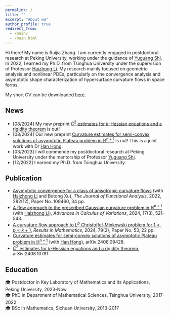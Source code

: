 ```yaml
---
permalink: /
title: ""
excerpt: "About me"
author_profile: true
redirect_from: 
  - /main/
  - /main.html
---
```


Hi there! My name is Ruijia Zhang. I am currently engaged in postdoctoral research at Peking University, working under the guidance of [Yuguang Shi](https://www.math.pku.edu.cn/jsdw/js_20180628175159671361/s_20180628175159671361/69954.htm).
In 2022, I earned my Ph.D. from Tsinghua University under the supervision of Professor [Haizhong Li](https://www.math.tsinghua.edu.cn/info/1125/1931.htm).
My research mainly focused on geometric analysis and nonlinear PDEs, particularly on the convergence analysis and asymptotic shape characterization of hypersurface curvature flows in space forms.

My short CV can be downloaded [here](http://ruijia-z.github.io/files/CV_zh_zrj.pdf).

## News
- [08/2024] My new preprint [$C^2$ estimates for $k$-Hessian equations and a rigidity theorem](https://www.arxiv.org/abs/2408.10781) is out! 
- [08/2024] Our new preprint [Curvature estimates for semi-convex solutions of asymptotic Plateau problem in $\mathbb{H}^{n+1}$](https://www.arxiv.org/abs/2408.09428) is out! This is a joint work with Dr [Han Hong](https://faculty.bjtu.edu.cn/10121/).
- [03/2023] I will commence my postdoctoral research at Peking University under the mentorship of Professor [Yuguang Shi](https://www.math.pku.edu.cn/jsdw/js_20180628175159671361/s_20180628175159671361/69954.htm).
- [12/2022] I earned my Ph.D. from Tsinghua University.


## Publication 
- [Asymptotic convergence for a class of anisotropic curvature flows](https://www.sciencedirect.com/science/article/abs/pii/S0022123622000805) (with [Haizhong Li](https://www.math.tsinghua.edu.cn/info/1125/1931.htm) and Botong Xu), *The Journal of Functional Analysis*, 2022, 282(12), Paper No. 109460, 34 pp.
- [A flow approach to the prescribed Gaussian curvature problem in $\mathbb{H}^{n+1}$](https://www.degruyter.com/document/doi/10.1515/acv-2022-0033/html) (with [Haizhong Li](https://www.math.tsinghua.edu.cn/info/1125/1931.htm)), *Advances in Calculus of Variations*, 2024, 17(3), 521–543.
- [A curvature flow approach to $L^p$ Christoffel-Minkowski problem for $1<p<k+1$](https://link.springer.com/article/10.1007/s00025-023-02069-0), *Results in Mathematics*, 2024, 79(2), Paper No. 53, 22 pp.
- [Curvature estimates for semi-convex solutions of asymptotic Plateau problem in $\mathbb{H}^{n+1}$](https://www.arxiv.org/abs/2408.09428) (with [Han Hong](https://faculty.bjtu.edu.cn/10121/)), arXiv:2408.09428.
- [$C^2$ estimates for $k$-Hessian equations and a rigidity theorem](https://www.arxiv.org/abs/2408.10781), arXiv:2408.10781.

## Education 
:mortar_board: Postdoctor in Key Laboratory of Mathematics and Its Applications, <span class="grey">Peking University</span>, 2023-Now \
:mortar_board: PhD in Department of Mathematical Sciences, <span class="grey">Tsinghua University</span>, 2017-2022 \
:mortar_board: BSc in Mathematics, <span class="grey">Sichuan University</span>, 2013-2017




<!-- ## Contact
### Email
[firstname].[lastname]16 [at] imperial.ac.uk

### Address
Office 617 \
Huxley Building \
180 Queen's Gate, South Kensington \
London SW7 2AZ \
UK -->
